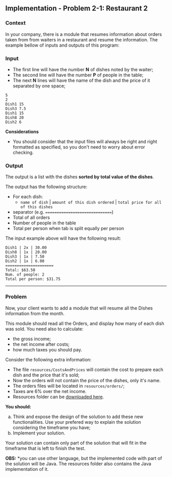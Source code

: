 ## Implementation - Problem 2-1: Restaurant 2

### Context

In your company, there is a module that resumes information about orders taken from from waiters in a restaurant and resume the information.
The example bellow of inputs and outputs of this program:

### Input

- The first line will have the number **N** of dishes noted by the waiter;
- The second line will have the number **P** of people in the table;
- The next **N** lines will have the name of the dish and the price of it separated by one space;

```vim
5
2
Dish1 15
Dish3 7.5
Dish1 15
Dish8 20
Dish2 6
```

**Considerations**

- You should consider that the input files will always be right and right formatted as specified, so you don't need to worry about error checking.

### Output

The output is a list with the dishes **sorted by total value of the dishes**.

The output has the following structure:

- For each dish:
    - `name of dish`  |  `amount of this dish ordered` | `total price for all of this dishes`
- separator (e.g. `=============================`)
- Total of all orders
- Number of people in the table
- Total per person when tab is split equally per person

The input example above will have the following result:

```vim
Dish1 | 2x | 30.00
Dish8 | 1x | 20.00
Dish3 | 1x | 7.50
Dish2 | 1x | 6.00
=====================
Total: $63.50
Num. of people: 2
Total per person: $31.75
```

---

### Problem

Now, your client wants to add a module that will resume all the Dishes information from the month.

This module should read all the Orders, and display how many of each dish was sold. You need also to calculate:
- the gross income;
- the net income after costs;
- how much taxes you should pay.

Consider the following extra information:

- The file `resources/CostsAndPrices` will contain the cost to prepare each dish and the price that it's sold;
- Now the orders will not contain the price of the dishes, only it's name.
- The orders files will be located in  `resources/orders/`;
- Taxes are 6% over the net income.
- Resources folder can be [downloaded here](https://github.com/edupinhata/codeInterview/raw/main/Problems/Implementation/I_Problem_2_1/resources.zip).

**You should:**
<ol type="a">
<li>Think and expose the design of the solution to add these new functionalities. Use your prefered way to explain the solution considering the timeframe you have;</li> 
<li>Implement your solution.</li> 
</ol>

Your solution can contain only part of the solution that will fit in the timeframe that is left to finish the test.

**OBS:** *you can use other language, but the implemented code with part of the solution will be Java. The resources folder also contains the Java implementation of it.
